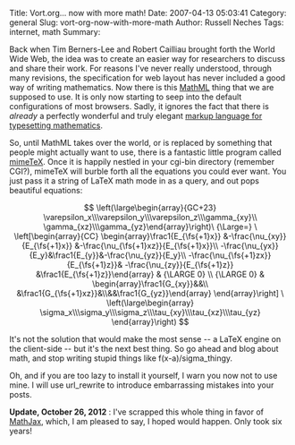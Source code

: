 Title: Vort.org... now with more math!
Date: 2007-04-13 05:03:41
Category: general
Slug: vort-org-now-with-more-math
Author: Russell Neches
Tags: internet, math
Summary: 


Back when Tim Berners-Lee and Robert Cailliau brought forth the World
Wide Web, the idea was to create an easier way for researchers to
discuss and share their work. For reasons I've never really understood,
through many revisions, the specification for web layout has never
included a good way of writing mathematics. Now there is this
[MathML](http://www.w3.org/Math/) thing that we are supposed to use. It
is only now starting to seep into the default configurations of most
browsers. Sadly, it ignores the fact that there is *already* a perfectly
wonderful and truly elegant [markup language for typesetting
mathematics](http://en.wikipedia.org/wiki/LaTeX).

So, until MathML takes over the world, or is replaced by something that
people might actually want to use, there is a fantastic little program
called [mimeTeX](http://www.forkosh.com/mimetex.html). Once it is
happily nestled in your cgi-bin directory (remember CGI?), mimeTeX will
burble forth all the equations you could ever want. You just pass it a
string of LaTeX math mode in as a query, and out pops beautiful
equations:

$$
         \left(\large\begin{array}{GC+23}
         \varepsilon_x\\\varepsilon_y\\\varepsilon_z\\\gamma_{xy}\\
         \gamma_{xz}\\\gamma_{yz}\end{array}\right)\ {\Large=}
         \ \left[\begin{array}{CC}
         \begin{array}\frac1{E_{\fs{+1}x}}
         &-\frac{\nu_{xy}}{E_{\fs{+1}x}}
         &-\frac{\nu_{\fs{+1}xz}}{E_{\fs{+1}x}}\\
         -\frac{\nu_{yx}}{E_y}&\frac1{E_{y}}&-\frac{\nu_{yz}}{E_y}\\
         -\frac{\nu_{\fs{+1}zx}}{E_{\fs{+1}z}}&
         -\frac{\nu_{zy}}{E_{\fs{+1}z}}
         &\frac1{E_{\fs{+1}z}}\end{array} & {\LARGE 0} \\
         {\LARGE 0} & \begin{array}\frac1{G_{xy}}&&\\
         &\frac1{G_{\fs{+1}xz}}&\\&&\frac1{G_{yz}}\end{array}
         \end{array}\right]
         \ \left(\large\begin{array}
         \sigma_x\\\sigma_y\\\sigma_z\\\tau_{xy}\\\tau_{xz}\\\tau_{yz}
         \end{array}\right)
$$

It's not the solution that would make the most sense -- a LaTeX engine
on the client-side -- but it's the next best thing. So go ahead and blog
about math, and stop writing stupid things like f(x-a)/sigma\_thingy.

Oh, and if you are too lazy to install it yourself, I warn you now not
to use mine. I will use url\_rewrite to introduce embarrassing mistakes
into your posts.

**Update, October 26, 2012** : I've scrapped this whole thing in favor
of [MathJax](http://www.mathjax.org/), which, I am pleased to say, I
hoped would happen. Only took six years!
